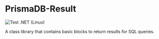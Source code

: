 # PrismaDB-Result

![Test .NET (Linux)](https://github.com/aprismatic/prismadb-result/workflows/Test%20.NET%20(Linux)/badge.svg?branch=master)

A class library that contains basic blocks to return results for SQL queries.
